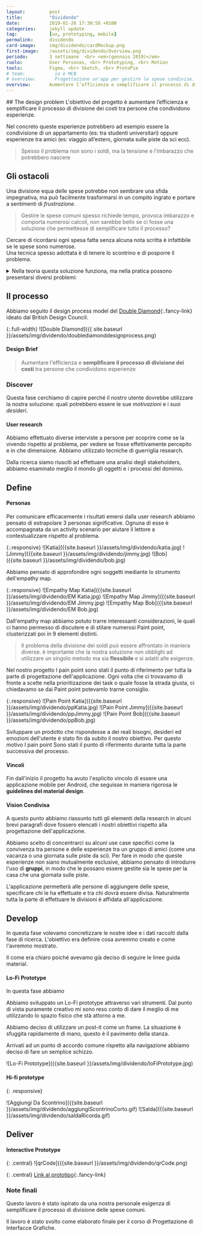 ```yaml
---
layout:         post
title:          "Dividendo"
date:           2019-01-26 17:30:58 +0100
categories:     jekyll update
tag:            [ux, prototyping, mobile]
permalink:      dividendo
card-image:     img/dividendo/cardMockup.png
first-image:    /assets/img/dividendo/Overview.png
periodo:        3 settimane  <br> <em>(gennaio 2019)</em>
ruolo:          User Personas, <br> Prototyping, <br> Motion
tools:          Figma, <br> Sketch, <br> ProtoPie
# team:           io e MCB
# overview:       Progettazione un'app per gestire le spese condivise. Seguite le guideline di Google Material Design per Android.
overview:       Aumentare l’efficienza e semplificare il processo di divisione dei costi tra persone che condividono esperienze
---
```


<section id="designProblem" markdown="1">
## The design problem
L'obiettivo del progetto è aumentare l’efficienza e semplificare il processo di divisione dei costi tra persone che condividono esperienze.

Nel concreto queste esperienze potrebbero ad esempio essere la condivisione di un appartamento (es: tra studenti universitari) oppure esperienze tra amici (es: viaggio all’estero, giornata sulle piste da sci ecc). 

> Spesso il problema non sono i soldi, ma la tensione e l'imbarazzo che potrebbero nascere
</section>


<section id="obstacles" markdown="1">

## Gli ostacoli
Una divisione equa delle spese potrebbe non sembrare una sfida impegnativa, ma può facilmente trasformarsi in un compito ingrato e portare a sentimenti di *frustrazione*.

> Gestire le spese comuni spesso richiede tempo, provoca imbarazzo e comporta numerosi calcoli, non sarebbe bello se ci fosse una soluzione che permettesse di semplificare tutto il processo?

Cercare di ricordarsi ogni spesa fatta senza alcuna nota scritta è infattibile se le spese sono numerose. <br>
Una tecnica spesso adottata è di tenere lo scontrino e di posporre il problema. 

<details markdown="1" >
<summary> Nella teoria questa soluzione funziona, ma nella pratica possono presentarsi diversi problemi: </summary>
* **Tempo**: La divisione è dispendiosa in termini di tempo e richiede una concentrazione mentale che può essere inappropriata per la situazione in cui ci si trova. 
* **Calcoli**: I calcoli da effettuare possono scalare di complessità rapidamente ( Alcuni prodotti da dividere solo tra alcuni, )
Alcune volte all’interno dello scontrino ci sono prodotti da dividere, mentre altri no. Questo aggiunge un ulteriore livello di complessità nei calcoli.
* **Fatica mentale**: Anche una volta effettuati tutti i calcoli, spesso non si hanno a disposizione esattamente i contanti richiesti. Questo porta a tenere il debito “aperto” e a doversene ricordare nei giorni successivi generando *fatica mentale*
* **Imbarazzo**: nel ricordare ad altri che si hanno debiti ancora aperti o nel ricordare ad altri spese ritenute molto piccole (nota: la concezione di *piccola spesa* varia molto da persona a persona)
</details>

</section>


<section id="process" markdown="1">

## Il processo
Abbiamo seguito il design process model del [Double Diamond](https://www.designcouncil.org.uk/news-opinion/design-process-what-double-diamond){:.fancy-link} ideato dal British Design Council.

{:.full-width}
![Double Diamond]({{ site.baseurl }}/assets/img/dividendo/doublediamonddesignprocess.png)

#### Design Brief
> Aumentare l'efficienza e **semplificare il processo di divisione dei costi** tra persone che condividono esperienze

</section>

<section id="discover" markdown="1">

### Discover
Questa fase cerchiamo di capire perché il nostro utente dovrebbe utilizzare la nostra soluzione: quali potrebbero essere le sue *motivazioni* e i suoi *desideri*.

#### User research
Abbiamo effettuato diverse interviste a persone per scoprire come se la vivendo rispetto al problema, per vedere se fosse effettivamente percepito e in che dimensione.
Abbiamo utilizzato tecniche di guerriglia research. 

Dalla ricerca siamo riusciti ad effettuare una analisi degli stakeholders, abbiamo esaminato meglio il mondo gli oggetti e i processi del dominio.

</section>

<section id="define" markdown="1">

## Define
#### Personas
Per comunicare efficacemente i risultati emersi dalla user research abbiamo pensato di estrapolare 3 personas significative.
Ognuna di esse è accompagnata da un activity scenario per aiutare il lettore a contestualizzare rispetto al problema.

{:.responsive}
![Katia]({{site.baseurl }}/assets/img/dividendo/katia.jpg)
![Jimmy]({{site.baseurl }}/assets/img/dividendo/jimmy.jpg)
![Bob]({{site.baseurl }}/assets/img/dividendo/bob.jpg)

Abbiamo pensato di approfondire ogni soggetti mediante lo strumento dell'empathy map.

{:.responsive}
![Empathy Map Katia]({{site.baseurl }}/assets/img/dividendo/EM Katia.jpg)
![Empathy Map Jimmy]({{site.baseurl }}/assets/img/dividendo/EM Jimmy.jpg)
![Empathy Map Bob]({{site.baseurl }}/assets/img/dividendo/EM Bob.jpg)
 
Dall'empathy map abbiamo potuto trarre interessanti considerazioni, le quali ci hanno permesso di discutere e di stilare numerosi Paint point, clusterizzati poi in 9 elementi distinti.

> Il problema della divisione dei soldi può essere affrontato in maniera diverse. è importante che la nostra soluzione non obblighi ad utilizzare un singolo metodo ma sia **flessibile** e si adatti alle esigenze.

Nel nostro progetto I pain point sono stati il punto di riferimento per tutta la parte di progettazione dell'applicazione. Ogni volta che ci trovavamo di fronte a scelte nella prioritizazione dei task o quale fosse la strada giusta, ci chiedavamo se dai Paint point potevamlo trarne consiglio.

{:.responsive}
![Pain Point Katia]({{site.baseurl }}/assets/img/dividendo/ppKatia.jpg)
![Pain Point Jimmy]({{site.baseurl }}/assets/img/dividendo/ppJimmy.jpg)
![Pain Point Bob]({{site.baseurl }}/assets/img/dividendo/ppBob.jpg)

Sviluppare un prodotto che rispondesse a dei reali bisogni, desideri ed emozioni dell'utente è stato fin da subito il nostro obiettivo. 
Per questo motivo I pain point Sono stati il punto di riferimento durante tutta la parte successiva del processo.

#### Vincoli
Fin dall'inizio il progetto ha avuto l'esplicito vincolo di essere una applicazione mobile per Android, che seguisse in maniera rigorosa le **guidelines del material design**.
<!-- Pippone sul seguire un design system -->

#### Vision Condivisa 
A questo punto abbiamo riassunto tutti gli elementi della research in alcuni brevi paragrafi dove fossero elencati i nostri obiettivi rispetto alla progettazione dell'applicazione. 

Abbiamo scelto di concentrarci su alcuni use case specifici come la convivenza tra persone e delle esperienze tra un gruppo di amici (come una vacanza o una giornata sulle piste da sci).
Per fare in modo che queste esperienze non siano mutualmente esclusive, abbiamo pensato di introdurre l'uso di **gruppi**, in modo che le  possano essere gestite sia le spese per la casa che una giornata sulle piste.

L'applicazione permetterà alle persone di aggiungere delle spese, specificare chi le ha effettuate e tra chi dovrà essere divisa. Naturalmente tutta la parte di effettuare le divisioni è affidata all'applicazione.
</section>

<section id="develop" markdown="1">

## Develop

In questa fase volevamo concretizzare le nostre idee e i dati raccolti dalla fase di ricerca. L'obiettivo era definire cosa avremmo creato e come l'avremmo mostrato. 

Il come era chiaro poiché avevamo già deciso di seguire le linee guida material.

#### Lo-Fi Prototype

In questa fase abbiamo 

Abbiamo sviluppato un Lo-Fi prototype attraverso vari strumenti. 
Dal punto di vista puramente creativo mi sono reso conto di dare il meglio di me utilizzando lo spazio fisico che stà attorno a me.

Abbiamo deciso di utilizzare un post-it come un frame. 
La situazione è sfuggita rapidamente di mano, questo è il pavimento della stanza.

<!-- Foto pavimento della stanza -->

Arrivati ad un punto di accordo comune rispetto alla navigazione abbiamo deciso di fare un semplice schizzo.

![Lo-Fi Prototype]({{site.baseurl }}/assets/img/dividendo/loFiPrototype.jpg)

#### Hi-fi prototype

<div class="central">
<div class="constraint" markdown="1">

{: .responsive}
<!-- ![Home]({{site.baseurl }}/assets/img/dividendo/Dividendo Appartamento.svg) -->
<!-- ![Notifiche]({{site.baseurl }}/assets/img/dividendo/Notifiche.svg) -->
![Aggiungi Da Scontrino]({{site.baseurl }}/assets/img/dividendo/aggiungiScontrinoCorto.gif)
![Salda]({{site.baseurl }}/assets/img/dividendo/saldaRicorda.gif)
</div>
</div>
</section>

<section id="deliver" markdown="1">

## Deliver
#### Interactive Prototype

{: .central}
![qrCode]({{site.baseurl }}/assets/img/dividendo/qrCode.png)

{: .central}
[Link al prototipo](https://share.protopie.io/648wG6keh2D){:.fancy-link}

<!-- 
lo- fi prototype
add con scontrino gif

    notifiche
    saldo del gruppo
aggiungi spesa manuale

link al prototipo

storico
 -->

</section>

<section id="notes" markdown="1">

### Note finali

Questo lavoro è stato ispirato da una nostra personale esigenza di semplificare il processo di divisione delle spese comuni.

Il lavoro è stato svolto come elaborato finale per il corso di Progettazione di Interfacce Grafiche. 

<!-- MOCKUP

AGGIUNGI SPESA MANUALE

HOMEPAGE

Notifiche
Un aspetto insidioso nella gestione  -->

</section>